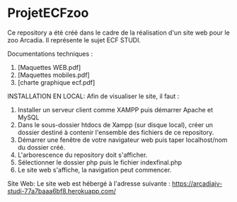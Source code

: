 # ProjetECFzoo
Ce repository a été créé dans le cadre de la réalisation d'un site web pour le zoo Arcadia. 
Il représente le sujet ECF STUDI.

Documentations techniques :
1. [Maquettes WEB.pdf]
2. [Maquettes mobiles.pdf]
3. [charte graphique ecf.pdf]

INSTALLATION EN LOCAL:
Afin de visualiser le site, il faut :
1. Installer un serveur client comme XAMPP puis démarrer Apache et MySQL
2. Dans le sous-dossier htdocs de Xampp (sur disque local), créer un dossier destiné à contenir l'ensemble des fichiers de ce repository.
3. Démarrer une fenêtre de votre navigateur web puis taper localhost/nom du dossier créé.
4. L'arborescence du repository doit s'afficher.
5. Sélectionner le dossier php puis le fichier indexfinal.php
6. Le site web s'affiche, la navigation peut commencer.

Site Web:
Le site web est hébergé à l'adresse suivante : https://arcadiajv-studi-77a7baaa6bf8.herokuapp.com/

